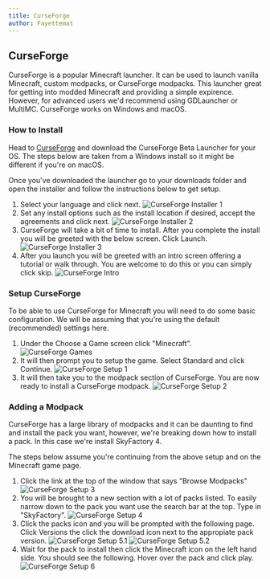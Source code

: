 ```yaml
---
title: CurseForge
author: Fayettemat
---
```


## CurseForge

CurseForge is a popular Minecraft launcher. It can be used to launch vanilla Minecraft, custom modpacks, or CurseForge modpacks. This launcher great for getting into modded Minecraft and providing a simple expirence. However, for advanced users we'd recommend using GDLauncher or MultiMC. CurseForge works on Windows and macOS.

### How to Install
Head to [CurseForge](https://download.curseforge.com/) and download the CurseForge Beta Launcher for your OS. The steps below are taken from a Windows install so it might be different if you're on macOS. 

Once you've downloaded the launcher  go to your downloads folder and open the installer and follow the instructions below to get setup.

1. Select your language and click next.
![CurseForge Installer 1](../../../../assets/images/curseforge/installer_1.png)
2. Set any install options such as the install location if desired, accept the agreements and click next.
![CurseForge Installer 2](../../../../assets/images/curseforge/installer_2.png)
3. CurseForge will take a bit of time to install. After you complete the install you will be greeted with the below screen. Click Launch.
![CurseForge Installer 3](../../../../assets/images/curseforge/installer_3.png)
4. After you launch you will be greeted with an intro screen offering a tutorial or walk through. You are welcome to do this or you can simply click skip.
![CurseForge Intro](../../../../assets/images/curseforge/curseforge_intro.png)

### Setup CurseForge
To be able to use CurseForge for Minecraft you will need to do some basic configuration. We will be assuming that you're using the default (recommended) settings here.

1. Under the Choose a Game screen click "Minecraft".
![CurseForge Games](../../../../assets/images/curseforge/curseforge_games.png)
2. It will then prompt you to setup the game. Select Standard and click Continue.
![CurseForge Setup 1](../../../../assets/images/curseforge/curseforge_setup_1.png)
3. It will then take you to the modpack section of CurseForge. You are now ready to install a CurseForge modpack.
![CurseForge Setup 2](../../../../assets/images/curseforge/curseforge_setup_2.png)

### Adding a Modpack
CurseForge has a large library of modpacks and it can be daunting to find and install the pack you want, however, we're breaking down how to install a pack. In this case we're install SkyFactory 4.

The steps below assume you're continuing from the above setup and on the Minecraft game page. 

1. Click the link at the top of the window that says "Browse Modpacks"
![CurseForge Setup 3](../../../../assets/images/curseforge/curseforge_setup_3.png)
2. You will be brought to a new section with a lot of packs listed. To easily narrow down to the pack you want use the search bar at the top. Type in "SkyFactory".
![CurseForge Setup 4](../../../../assets/images/curseforge/curseforge_setup_4.png)
3. Click the packs icon and you will be prompted with the following page. Click Versions the click the download icon next to the appropiate pack version.
![CurseForge Setup 5.1](../../../../assets/images/curseforge/curseforge_setup_5_1.png)
![CurseForge Setup 5.2](../../../../assets/images/curseforge/curseforge_setup_5_2.png)
4. Wait for the pack to install then click the Minecraft icon on the left hand side. You should see the following. Hover over the pack and click play.
![CurseForge Setup 6](../../../../assets/images/curseforge/curseforge_setup_6.png)